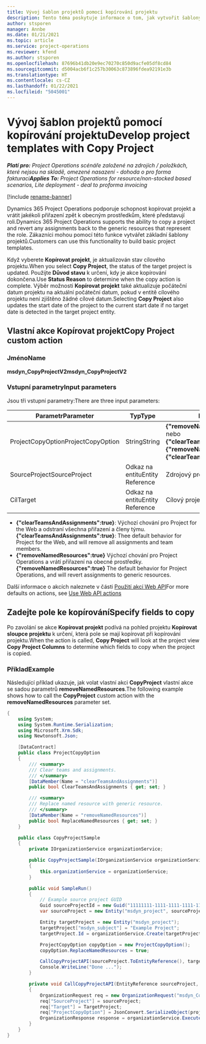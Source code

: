 ```yaml
---
title: Vývoj šablon projektů pomocí kopírování projektu
description: Tento téma poskytuje informace o tom, jak vytvořit šablony projektu pomocí vlastní akce Kopírovat projekt.
author: stsporen
manager: Annbe
ms.date: 01/21/2021
ms.topic: article
ms.service: project-operations
ms.reviewer: kfend
ms.author: stsporen
ms.openlocfilehash: 87696b41db20e9ec70270c850d9acfe05df8cd84
ms.sourcegitcommit: d5004acb6f1c257b30063c873896fdea92191e3b
ms.translationtype: HT
ms.contentlocale: cs-CZ
ms.lasthandoff: 01/22/2021
ms.locfileid: "5045001"
---
```

# <a name="develop-project-templates-with-copy-project"></a><span data-ttu-id="abd8d-103">Vývoj šablon projektů pomocí kopírování projektu</span><span class="sxs-lookup"><span data-stu-id="abd8d-103">Develop project templates with Copy Project</span></span>

<span data-ttu-id="abd8d-104">_**Platí pro:** Project Operations scénáře založené na zdrojích / položkách, které nejsou na skladě, omezené nasazení - dohoda o pro forma fakturaci_</span><span class="sxs-lookup"><span data-stu-id="abd8d-104">_**Applies To:** Project Operations for resource/non-stocked based scenarios, Lite deployment - deal to proforma invoicing_</span></span>

[!include [rename-banner](~/includes/cc-data-platform-banner.md)]

<span data-ttu-id="abd8d-105">Dynamics 365 Project Operations podporuje schopnost kopírovat projekt a vrátit jakékoli přiřazení zpět k obecným prostředkům, které představují roli.</span><span class="sxs-lookup"><span data-stu-id="abd8d-105">Dynamics 365 Project Operations supports the ability to copy a project and revert any assignments back to the generic resources that represent the role.</span></span> <span data-ttu-id="abd8d-106">Zákazníci mohou pomocí této funkce vytvářet základní šablony projektů.</span><span class="sxs-lookup"><span data-stu-id="abd8d-106">Customers can use this functionality to build basic project templates.</span></span>

<span data-ttu-id="abd8d-107">Když vyberete **Kopírovat projekt**, je aktualizován stav cílového projektu.</span><span class="sxs-lookup"><span data-stu-id="abd8d-107">When you select **Copy Project**, the status of the target project is updated.</span></span> <span data-ttu-id="abd8d-108">Použijte **Důvod stavu** k určení, kdy je akce kopírování dokončena.</span><span class="sxs-lookup"><span data-stu-id="abd8d-108">Use **Status Reason** to determine when the copy action is complete.</span></span> <span data-ttu-id="abd8d-109">Výběr možnosti **Kopírovat projekt** také aktualizuje počáteční datum projektu na aktuální počáteční datum, pokud v entitě cílového projektu není zjištěno žádné cílové datum.</span><span class="sxs-lookup"><span data-stu-id="abd8d-109">Selecting **Copy Project** also updates the start date of the project to the current start date if no target date is detected in the target project entity.</span></span>

## <a name="copy-project-custom-action"></a><span data-ttu-id="abd8d-110">Vlastní akce Kopírovat projekt</span><span class="sxs-lookup"><span data-stu-id="abd8d-110">Copy Project custom action</span></span> 

### <a name="name"></a><span data-ttu-id="abd8d-111">Jméno</span><span class="sxs-lookup"><span data-stu-id="abd8d-111">Name</span></span> 

<span data-ttu-id="abd8d-112">**msdyn_CopyProjectV2**</span><span class="sxs-lookup"><span data-stu-id="abd8d-112">**msdyn_CopyProjectV2**</span></span>

### <a name="input-parameters"></a><span data-ttu-id="abd8d-113">Vstupní parametry</span><span class="sxs-lookup"><span data-stu-id="abd8d-113">Input parameters</span></span>
<span data-ttu-id="abd8d-114">Jsou tři vstupní parametry:</span><span class="sxs-lookup"><span data-stu-id="abd8d-114">There are three input parameters:</span></span>

| <span data-ttu-id="abd8d-115">Parametr</span><span class="sxs-lookup"><span data-stu-id="abd8d-115">Parameter</span></span>          | <span data-ttu-id="abd8d-116">Typ</span><span class="sxs-lookup"><span data-stu-id="abd8d-116">Type</span></span>   | <span data-ttu-id="abd8d-117">Hodnoty</span><span class="sxs-lookup"><span data-stu-id="abd8d-117">Values</span></span>                                                   | 
|--------------------|--------|----------------------------------------------------------|
| <span data-ttu-id="abd8d-118">ProjectCopyOption</span><span class="sxs-lookup"><span data-stu-id="abd8d-118">ProjectCopyOption</span></span>  | <span data-ttu-id="abd8d-119">String</span><span class="sxs-lookup"><span data-stu-id="abd8d-119">String</span></span> | <span data-ttu-id="abd8d-120">**{"removeNamedResources":true}** nebo **{"clearTeamsAndAssignments":true}**</span><span class="sxs-lookup"><span data-stu-id="abd8d-120">**{"removeNamedResources":true}** or **{"clearTeamsAndAssignments":true}**</span></span> |
| <span data-ttu-id="abd8d-121">SourceProject</span><span class="sxs-lookup"><span data-stu-id="abd8d-121">SourceProject</span></span>      | <span data-ttu-id="abd8d-122">Odkaz na entitu</span><span class="sxs-lookup"><span data-stu-id="abd8d-122">Entity Reference</span></span> | <span data-ttu-id="abd8d-123">Zdrojový projekt</span><span class="sxs-lookup"><span data-stu-id="abd8d-123">Source Project</span></span> |
| <span data-ttu-id="abd8d-124">Cíl</span><span class="sxs-lookup"><span data-stu-id="abd8d-124">Target</span></span>             | <span data-ttu-id="abd8d-125">Odkaz na entitu</span><span class="sxs-lookup"><span data-stu-id="abd8d-125">Entity Reference</span></span> | <span data-ttu-id="abd8d-126">Cílový projekt</span><span class="sxs-lookup"><span data-stu-id="abd8d-126">Target Project</span></span> |


- <span data-ttu-id="abd8d-127">**{"clearTeamsAndAssignments":true}**: Výchozí chování pro Project for the Web a odstraní všechna přiřazení a členy týmu.</span><span class="sxs-lookup"><span data-stu-id="abd8d-127">**{"clearTeamsAndAssignments":true}**: Thee default behavior for Project for the Web, and will remove all assignments and team members.</span></span>
- <span data-ttu-id="abd8d-128">**{"removeNamedResources":true}** Výchozí chování pro Project Operations a vrátí přiřazení na obecné prostředky.</span><span class="sxs-lookup"><span data-stu-id="abd8d-128">**{"removeNamedResources":true}** The default behavior for Project Operations, and will revert assignments to generic resources.</span></span>

<span data-ttu-id="abd8d-129">Další informace o akcích naleznete v části [Použití akcí Web API](https://docs.microsoft.com/powerapps/developer/common-data-service/webapi/use-web-api-actions)</span><span class="sxs-lookup"><span data-stu-id="abd8d-129">For more defaults on actions, see [Use Web API actions](https://docs.microsoft.com/powerapps/developer/common-data-service/webapi/use-web-api-actions)</span></span>

## <a name="specify-fields-to-copy"></a><span data-ttu-id="abd8d-130">Zadejte pole ke kopírování</span><span class="sxs-lookup"><span data-stu-id="abd8d-130">Specify fields to copy</span></span> 
<span data-ttu-id="abd8d-131">Po zavolání se akce **Kopírovat projekt** podívá na pohled projektu **Kopírovat sloupce projektu** k určení, která pole se mají kopírovat při kopírování projektu.</span><span class="sxs-lookup"><span data-stu-id="abd8d-131">When the action is called, **Copy Project** will look at the project view **Copy Project Columns** to determine which fields to copy when the project is copied.</span></span>


### <a name="example"></a><span data-ttu-id="abd8d-132">Příklad</span><span class="sxs-lookup"><span data-stu-id="abd8d-132">Example</span></span>
<span data-ttu-id="abd8d-133">Následující příklad ukazuje, jak volat vlastní akci **CopyProject** vlastní akce se sadou parametrů **removeNamedResources**.</span><span class="sxs-lookup"><span data-stu-id="abd8d-133">The following example shows how to call the **CopyProject** custom action with the **removeNamedResources** parameter set.</span></span>
```C#
{
    using System;
    using System.Runtime.Serialization;
    using Microsoft.Xrm.Sdk;
    using Newtonsoft.Json;

    [DataContract]
    public class ProjectCopyOption
    {
        /// <summary>
        /// Clear teams and assignments.
        /// </summary>
        [DataMember(Name = "clearTeamsAndAssignments")]
        public bool ClearTeamsAndAssignments { get; set; }

        /// <summary>
        /// Replace named resource with generic resource.
        /// </summary>
        [DataMember(Name = "removeNamedResources")]
        public bool ReplaceNamedResources { get; set; }
    }

    public class CopyProjectSample
    {
        private IOrganizationService organizationService;

        public CopyProjectSample(IOrganizationService organizationService)
        {
            this.organizationService = organizationService;
        }

        public void SampleRun()
        {
            // Example source project GUID
            Guid sourceProjectId = new Guid("11111111-1111-1111-1111-111111111111");
            var sourceProject = new Entity("msdyn_project", sourceProjectId);

            Entity targetProject = new Entity("msdyn_project");
            targetProject["msdyn_subject"] = "Example Project";
            targetProject.Id = organizationService.Create(targetProject);

            ProjectCopyOption copyOption = new ProjectCopyOption();
            copyOption.ReplaceNamedResources = true;

            CallCopyProjectAPI(sourceProject.ToEntityReference(), targetProject.ToEntityReference(), copyOption);
            Console.WriteLine("Done ...");
        }

        private void CallCopyProjectAPI(EntityReference sourceProject, EntityReference TargetProject, ProjectCopyOption projectCopyOption)
        {
            OrganizationRequest req = new OrganizationRequest("msdyn_CopyProjectV2");
            req["SourceProject"] = sourceProject;
            req["Target"] = TargetProject;
            req["ProjectCopyOption"] = JsonConvert.SerializeObject(projectCopyOption);
            OrganizationResponse response = organizationService.Execute(req);
        }
    }
}
```
